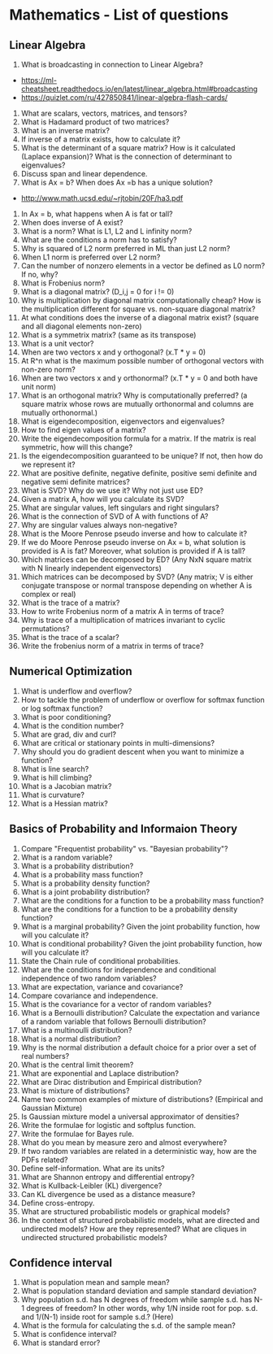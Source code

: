 # Mathematics - List of questions

## Linear Algebra
1. What is broadcasting in connection to Linear Algebra?
  - https://ml-cheatsheet.readthedocs.io/en/latest/linear_algebra.html#broadcasting
  - https://quizlet.com/ru/427850841/linear-algebra-flash-cards/
1. What are scalars, vectors, matrices, and tensors?
1. What is Hadamard product of two matrices?
1. What is an inverse matrix?
1. If inverse of a matrix exists, how to calculate it?
1. What is the determinant of a square matrix? How is it calculated (Laplace expansion)? What is the connection of determinant to eigenvalues?
1. Discuss span and linear dependence.
1. What is Ax = b? When does Ax =b has a unique solution? 
 - http://www.math.ucsd.edu/~rjtobin/20F/ha3.pdf
1. In Ax = b, what happens when A is fat or tall?
1. When does inverse of A exist?
1. What is a norm? What is L1, L2 and L infinity norm?
1. What are the conditions a norm has to satisfy?
1. Why is squared of L2 norm preferred in ML than just L2 norm?
1. When L1 norm is preferred over L2 norm?
1. Can the number of nonzero elements in a vector be defined as L0 norm? If no, why?
1. What is Frobenius norm?
1. What is a diagonal matrix? (D_i,j = 0 for i != 0)
1. Why is multiplication by diagonal matrix computationally cheap? How is the multiplication different for square vs. non-square diagonal matrix?
1. At what conditions does the inverse of a diagonal matrix exist? (square and all diagonal elements non-zero)
1. What is a symmetrix matrix? (same as its transpose)
1. What is a unit vector?
1. When are two vectors x and y orthogonal? (x.T * y = 0)
1. At R^n what is the maximum possible number of orthogonal vectors with non-zero norm?
1. When are two vectors x and y orthonormal? (x.T * y = 0 and both have unit norm)
1. What is an orthogonal matrix? Why is computationally preferred? (a square matrix whose rows are mutually orthonormal and columns are mutually orthonormal.)
1. What is eigendecomposition, eigenvectors and eigenvalues?
1. How to find eigen values of a matrix?
1. Write the eigendecomposition formula for a matrix. If the matrix is real symmetric, how will this change?
1. Is the eigendecomposition guaranteed to be unique? If not, then how do we represent it?
1. What are positive definite, negative definite, positive semi definite and negative semi definite matrices?
1. What is SVD? Why do we use it? Why not just use ED?
1. Given a matrix A, how will you calculate its SVD?
1. What are singular values, left singulars and right singulars?
1. What is the connection of SVD of A with functions of A?
1. Why are singular values always non-negative?
1. What is the Moore Penrose pseudo inverse and how to calculate it?
1. If we do Moore Penrose pseudo inverse on Ax = b, what solution is provided is A is fat? Moreover, what solution is provided if A is tall?
1. Which matrices can be decomposed by ED? (Any NxN square matrix with N linearly independent eigenvectors)
1. Which matrices can be decomposed by SVD? (Any matrix; V is either conjugate transpose or normal transpose depending on whether A is complex or real)
1. What is the trace of a matrix?
1. How to write Frobenius norm of a matrix A in terms of trace?
1. Why is trace of a multiplication of matrices invariant to cyclic permutations?
1. What is the trace of a scalar?
1. Write the frobenius norm of a matrix in terms of trace?

## Numerical Optimization
1. What is underflow and overflow? 
1. How to tackle the problem of underflow or overflow for softmax function or log softmax function? 
1. What is poor conditioning? 
1. What is the condition number? 
1. What are grad, div and curl?
1. What are critical or stationary points in multi-dimensions?
1. Why should you do gradient descent when you want to minimize a function?
1. What is line search?
1. What is hill climbing?
1. What is a Jacobian matrix?
1. What is curvature?
1. What is a Hessian matrix?

## Basics of Probability and Informaion Theory
1. Compare "Frequentist probability" vs. "Bayesian probability"?
1. What is a random variable?
1. What is a probability distribution?
1. What is a probability mass function?
1. What is a probability density function?
1. What is a joint probability distribution?
1. What are the conditions for a function to be a probability mass function?
1. What are the conditions for a function to be a probability density function?
1. What is a marginal probability? Given the joint probability function, how will you calculate it?
1. What is conditional probability? Given the joint probability function, how will you calculate it?
1. State the Chain rule of conditional probabilities.
1. What are the conditions for independence and conditional independence of two random variables?
1. What are expectation, variance and covariance?
1. Compare covariance and independence.
1. What is the covariance for a vector of random variables?
1. What is a Bernoulli distribution? Calculate the expectation and variance of a random variable that follows Bernoulli distribution?
1. What is a multinoulli distribution?
1. What is a normal distribution?
1. Why is the normal distribution a default choice for a prior over a set of real numbers?
1. What is the central limit theorem?
1. What are exponential and Laplace distribution?
1. What are Dirac distribution and Empirical distribution?
1. What is mixture of distributions?
1. Name two common examples of mixture of distributions? (Empirical and Gaussian Mixture)
1. Is Gaussian mixture model a universal approximator of densities?
1. Write the formulae for logistic and softplus function.
1. Write the formulae for Bayes rule.
1. What do you mean by measure zero and almost everywhere?
1. If two random variables are related in a deterministic way, how are the PDFs related?
1. Define self-information. What are its units?
1. What are Shannon entropy and differential entropy?
1. What is Kullback-Leibler (KL) divergence?
1. Can KL divergence be used as a distance measure?
1. Define cross-entropy.
1. What are structured probabilistic models or graphical models?
1. In the context of structured probabilistic models, what are directed and undirected models? How are they represented?
What are cliques in undirected structured probabilistic models?

## Confidence interval
1. What is population mean and sample mean?
1. What is population standard deviation and sample standard deviation?
1. Why population s.d. has N degrees of freedom while sample s.d. has N-1 degrees of freedom? In other words, why 1/N inside root for pop. s.d. and 1/(N-1) inside root for sample s.d.? (Here)
1. What is the formula for calculating the s.d. of the sample mean?
1. What is confidence interval?
1. What is standard error?

